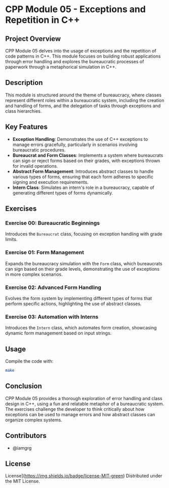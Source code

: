 # CPP Module 05 - Exceptions and Repetition in C++

## Project Overview

CPP Module 05 delves into the usage of exceptions and the repetition of code patterns in C++. This module focuses on building robust applications through error handling and explores the bureaucratic processes of paperwork through a metaphorical simulation in C++.

## Description

This module is structured around the theme of bureaucracy, where classes represent different roles within a bureaucratic system, including the creation and handling of forms, and the delegation of tasks through exceptions and class hierarchies.

## Key Features

- **Exception Handling**: Demonstrates the use of C++ exceptions to manage errors gracefully, particularly in scenarios involving bureaucratic procedures.
- **Bureaucrat and Form Classes**: Implements a system where bureaucrats can sign or reject forms based on their grades, with exceptions thrown for invalid operations.
- **Abstract Form Management**: Introduces abstract classes to handle various types of forms, ensuring that each form adheres to specific signing and execution requirements.
- **Intern Class**: Simulates an intern's role in a bureaucracy, capable of generating different types of forms dynamically.

## Exercises

### Exercise 00: Bureaucratic Beginnings

Introduces the `Bureaucrat` class, focusing on exception handling with grade limits.

### Exercise 01: Form Management

Expands the bureaucracy simulation with the `Form` class, which bureaucrats can sign based on their grade levels, demonstrating the use of exceptions in more complex scenarios.

### Exercise 02: Advanced Form Handling

Evolves the form system by implementing different types of forms that perform specific actions, highlighting the use of abstract classes.

### Exercise 03: Automation with Interns

Introduces the `Intern` class, which automates form creation, showcasing dynamic form management based on input strings.

## Usage

Compile the code with:

```bash
make
```

## Conclusion
CPP Module 05 provides a thorough exploration of error handling and class design in C++, using a fun and relatable metaphor of a bureaucratic system. The exercises challenge the developer to think critically about how exceptions can be used to manage errors and how abstract classes can organize complex systems.

## Contributors

- @iamgrg

## License

License](https://img.shields.io/badge/license-MIT-green)
Distributed under the MIT License.
